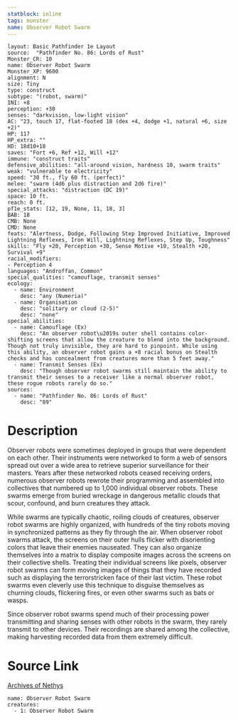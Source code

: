 ```yaml
---
statblock: inline
tags: monster
name: Observer Robot Swarm
---
```

```statblock
layout: Basic Pathfinder 1e Layout
source:  "Pathfinder No. 86: Lords of Rust"
Monster_CR: 10
name: Observer Robot Swarm
Monster_XP: 9600
alignment: N
size: Tiny
type: construct
subtype: "(robot, swarm)"
INI: +8
perception: +30
senses: "darkvision, low-light vision"
AC: "23, touch 17, flat-footed 18 (dex +4, dodge +1, natural +6, size +2)"
HP: 117
HP_extra: ""
HD: 18d10+18
saves: "Fort +6, Ref +12, Will +12"
immune: "construct traits"
defensive_abilities: "all-around vision, hardness 10, swarm traits"
weak: "vulnerable to electricity"
speed: "30 ft., fly 60 ft. (perfect)"
melee: "swarm (4d6 plus distraction and 2d6 fire)"
special_attacks: "distraction (DC 19)"
space: 10 ft.
reach: 0 ft.
pf1e_stats: [12, 19, None, 11, 18, 3]
BAB: 18
CMB: None
CMD: None
feats: "Alertness, Dodge, Following Step Improved Initiative, Improved Lightning Reflexes, Iron Will, Lightning Reflexes, Step Up, Toughness"
skills: "Fly +20, Perception +30, Sense Motive +10, Stealth +20, Survival +9"
racial_modifiers:
- Perception 4
languages: "Androffan, Common"
special_qualities: "camouflage, transmit senses"
ecology:
  - name: Environment
    desc: "any (Numeria)"
  - name: Organisation
    desc: "solitary or cloud (2-5)"
    desc: "none"
special_abilities:
  - name: Camouflage (Ex)
    desc: "An observer robot\u2019s outer shell contains color-shifting screens that allow the creature to blend into the background. Though not truly invisible, they are hard to pinpoint. While using this ability, an observer robot gains a +8 racial bonus on Stealth checks and has concealment from creatures more than 5 feet away."
  - name: Transmit Senses (Ex)
    desc: "Though observer robot swarms still maintain the ability to transmit their senses to a receiver like a normal observer robot, these rogue robots rarely do so."
sources:
  - name: "Pathfinder No. 86: Lords of Rust"
    desc: "89"
```
# Description
Observer robots were sometimes deployed in groups that were dependent on each other. Their instruments were networked to form a web of sensors spread out over a wide area to retrieve superior surveillance for their masters. Years after these networked robots ceased receiving orders, numerous observer robots rewrote their programming and assembled into collectives that numbered up to 1,000 individual observer robots. These swarms emerge from buried wreckage in dangerous metallic clouds that scour, confound, and burn creatures they attack.

While swarms are typically chaotic, roiling clouds of creatures, observer robot swarms are highly organized, with hundreds of the tiny robots moving in synchronized patterns as they fly through the air. When observer robot swarms attack, the screens on their outer hulls flicker with disorienting colors that leave their enemies nauseated. They can also organize themselves into a matrix to display composite images across the screens on their collective shells. Treating their individual screens like pixels, observer robot swarms can form moving images of things that they have recorded such as displaying the terrorstricken face of their last victim. These robot swarms even cleverly use this technique to disguise themselves as churning clouds, flickering fires, or even other swarms such as bats or wasps.

Since observer robot swarms spend much of their processing power transmitting and sharing senses with other robots in the swarm, they rarely transmit to other devices. Their recordings are shared among the collective, making harvesting recorded data from them extremely difficult.
# Source Link
[Archives of Nethys](https://aonprd.com/MonsterDisplay.aspx?ItemName=Observer%20Robot%20Swarm)
```encounter-table
name: Observer Robot Swarm
creatures:
  - 1: Observer Robot Swarm
```
